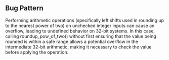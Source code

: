 ## Bug Pattern

Performing arithmetic operations (specifically left shifts used in rounding up to the nearest power of two) on unchecked integer inputs can cause an overflow, leading to undefined behavior on 32-bit systems. In this case, calling roundup_pow_of_two() without first ensuring that the value being rounded is within a safe range allows a potential overflow in the intermediate 32-bit arithmetic, making it necessary to check the value before applying the operation.